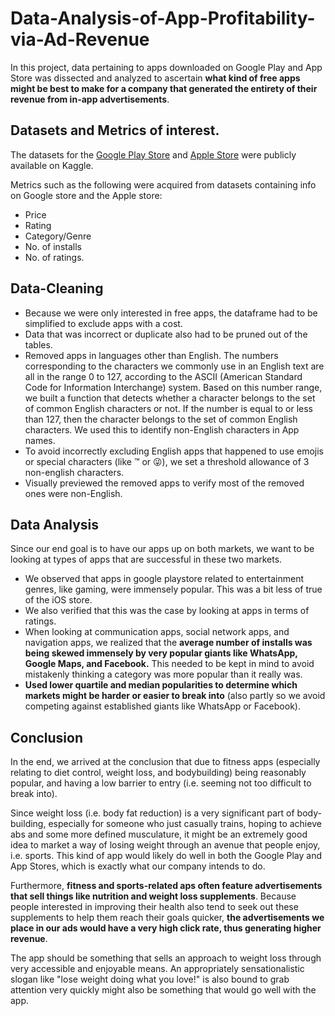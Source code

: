 # Data-Analysis-of-App-Profitability-via-Ad-Revenue

In this project, data pertaining to apps downloaded on Google Play and App Store was dissected and analyzed to ascertain **what kind of free apps might be best to make for a company that generated the entirety of their revenue from in-app advertisements**.

## Datasets and Metrics of interest.

The datasets for the [Google Play Store](https://www.kaggle.com/lava18/google-play-store-apps/home) and [Apple Store](https://www.kaggle.com/ramamet4/app-store-apple-data-set-10k-apps/home) were publicly available on Kaggle.

Metrics such as the following were acquired from datasets containing info on Google store and the Apple store:
- Price
- Rating
- Category/Genre
- No. of installs
- No. of ratings.

## Data-Cleaning
- Because we were only interested in free apps, the dataframe had to be simplified to exclude apps with a cost.
- Data that was incorrect or duplicate also had to be pruned out of the tables.
- Removed apps in languages other than English. The numbers corresponding to the characters we commonly use in an English text are all in the range 0 to 127, according to the ASCII (American Standard Code for Information Interchange) system. Based on this number range, we built a function that detects whether a character belongs to the set of common English characters or not. If the number is equal to or less than 127, then the character belongs to the set of common English characters. We used this to identify non-English characters in App names.
- To avoid incorrectly excluding English apps that happened to use emojis or special characters (like ™ or 😜), we set a threshold allowance of 3 non-english characters.
- Visually previewed the removed apps to verify most of the removed ones were non-English.

## Data Analysis
Since our end goal is to have our apps up on both markets, we want to be looking at types of apps that are successful in these two markets.

- We observed that apps in google playstore related to entertainment genres, like gaming, were immensely popular. This was a bit less of true of the iOS store. 
- We also verified that this was the case by looking at apps in terms of ratings. 
- When looking at communication apps, social network apps, and navigation apps, we realized that the **average number of installs was being skewed immensely by very popular giants like WhatsApp, Google Maps, and Facebook.** This needed to be kept in mind to avoid mistakenly thinking a category was more popular than it really was.
- **Used lower quartile and median popularities to determine which markets might be harder or easier to break into** (also partly so we avoid competing against established giants like WhatsApp or Facebook).

## Conclusion

In the end, we arrived at the conclusion that due to fitness apps (especially relating to diet control, weight loss, and bodybuilding) being reasonably popular, and having a low barrier to entry (i.e. seeming not too difficult to break into).

Since weight loss (i.e. body fat reduction) is a very significant part of body-building, especially for someone who just casually trains, hoping to achieve abs and some more defined musculature, it might be an extremely good idea to market a way of losing weight through an avenue that people enjoy, i.e. sports. This kind of app would likely do well in both the Google Play and App Stores, which is exactly what our company intends to do.

Furthermore, **fitness and sports-related aps often feature advertisements that sell things like nutrition and weight loss supplements**. Because people interested in improving their health also tend to seek out these supplements to help them reach their goals quicker, **the advertisements we place in our ads would have a very high click rate, thus generating higher revenue**.

The app should be something that sells an approach to weight loss through very accessible and enjoyable means. An appropriately sensationalistic slogan like "lose weight doing what you love!" is also bound to grab attention very quickly might also be something that would go well with the app.

